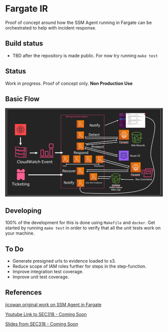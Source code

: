# Fargate IR

Proof of concept around how the SSM Agent running in Fargate can be orchestrated to help with incident response.

## Build status

- TBD after the repository is made public.  For now try running `make test`

## Status

Work in progress. Proof of concept only.  **Non Production Use**

## Basic Flow

![Architecture Diagram](images/architecture.png "Basic Flow")

## Developing 

100% of the development for this is done using `Makefile` and `docker`.
Get started by running `make test` in order to verify that all the unit tests work on your machine.

## To Do

* Generate presigned urls to evidence loaded to s3.
* Reduce scope of IAM roles further for steps in the step-function.
* Improve integration test coverage.
* Improve unit test coverage.

## References

[jicowan original work on SSM Agent in Fargate](https://github.com/jicowan/ssm-agent)

[Youtube Link to SEC318 - Coming Soon]()

[Slides from SEC318 - Coming Soon]()